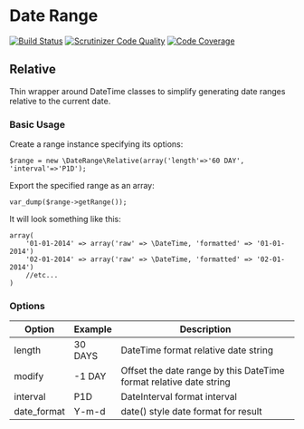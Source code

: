 Date Range
================

[![Build Status](https://travis-ci.org/warmans/date-range.svg?branch=master)](https://travis-ci.org/warmans/date-range)
[![Scrutinizer Code Quality](https://scrutinizer-ci.com/g/warmans/date-range/badges/quality-score.png?b=master)](https://scrutinizer-ci.com/g/warmans/date-range/?branch=master)
[![Code Coverage](https://scrutinizer-ci.com/g/warmans/date-range/badges/coverage.png?b=master)](https://scrutinizer-ci.com/g/warmans/date-range/?branch=master)

## Relative

Thin wrapper around DateTime classes to simplify generating date ranges relative to the current date.

### Basic Usage

Create a range instance specifying its options:

    $range = new \DateRange\Relative(array('length'=>'60 DAY', 'interval'=>'P1D');

Export the specified range as an array:

    var_dump($range->getRange());

It will look something like this:

    array(
        '01-01-2014' => array('raw' => \DateTime, 'formatted' => '01-01-2014')
        '02-01-2014' => array('raw' => \DateTime, 'formatted' => '02-01-2014')
        //etc...
    )


### Options

| Option               | Example | Description
| -------------------- | ------- | --------------------------------------------------------------------
| length               | 30 DAYS | DateTime format relative date string
| modify               | -1 DAY  | Offset the date range by this DateTime format relative date string
| interval             | P1D     | DateInterval format interval
| date_format          | Y-m-d   | date() style date format for result